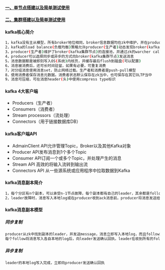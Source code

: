 #### [一、单节点搭建以及简单测试使用][1]
#### [二、集群搭建以及简单测试使用][2]
#### kafka核心简介
```bash
1，kafka没有主从模型，所有broker地位相同，broker信息数据均在zk中维护，并在producer(生产者)和consumer(消费者)之间共享
2，kafka的load balance(负载均衡)策略允许producer(生产者)动态发现broker(kafka集群节点)
3，producer(生产者)维护了broker(kafka集群节点)的连接池，并通过zk的warcher call(监听)机制实时更新
4，producer可以选择同步或异步的方式向broker(kafka集群节点)发送消息
5，消息数据都是被即刻写入OS(系统)内核页，并缓存最后flush到磁盘(可以配置)
6，消息被消费后，还可长时间驻留，如果有必要，可重复消费
7，对分组消息使用消息set，防止网络过载。生产者和消费者是push-pull模型
8，使用消费者保存消息元数据。消费者状态默认保存在zk当中，也可保存在其它OLTP当中
9，消息可压缩，可在消息header(头)中使用compress type标识
```

#### kafka 4大客户端
 - Producers（生产者）
 - Consumers（消费者）
 - Stream processors（流处理）
 - Connectors（用于链接数据库DB）
 
#### kafka客户端API
 - AdmainClient API允许管理Topic，Broker以及其他Kafka对象
 - Producer API发布消息到1个多个Topic
 - Consumer API订阅一个或多个Topic，并处理产生的消息
 - Stream API 高效的将输入流转到输出流
 - Connectors API 从一些源系统或应用程序中拉取数据到Kafka 
 
#### kafka消息副本简介
```bash
1，每个分区有n个副本，可以承受n-1节点故障，每个副本都有自己的leader，其余都是follow
2，leader故障时，消息写入本地log或在producer收到ack消息前，producer将消息发送给新的分区新的leader
```
#### kafka消息副本模型
##### 同步复制
```bash
producer从zk中找到副本的leader，并发送message，消息立即写入本地log，而且follow开pull(拉取leader的消息)，
每个follow将消息写入各自本地的log后，向leader发送确认回执，leader在收到所有的follow确认回执和本地副本的写入工作均完成后，再向producer发送确认回执
```
##### 异步复制
```bash
leader的本地log写入完成，立即向producer发送确认回执
```
[1]: https://github.com/firechiang/hadoop-test/tree/master/kafka/docs/setup-single.md
[2]: https://github.com/firechiang/hadoop-test/tree/master/kafka/docs/setup-cluster.md
